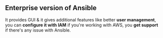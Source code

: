 ## Enterprise version of Ansible

It provides GUI & it gives additional features like better **user management**, you can **configure it with IAM** if you're working with AWS, you **get support** if there's any issue with Ansible.
